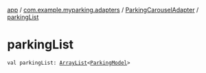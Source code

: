 [app](../../index.md) / [com.example.myparking.adapters](../index.md) / [ParkingCarouselAdapter](index.md) / [parkingList](./parking-list.md)

# parkingList

`val parkingList: `[`ArrayList`](https://kotlinlang.org/api/latest/jvm/stdlib/kotlin.collections/-array-list/index.html)`<`[`ParkingModel`](../../com.example.myparking.models/-parking-model/index.md)`>`